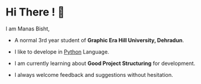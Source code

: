  
# Hi There ! 👋

I am Manas Bisht,
- A normal 3rd year student of **Graphic Era Hill University, Dehradun**.

- I like to develope in [Python]("https://www.python.org/doc/essays/blurb/") Language.

- I am currently learning about **Good Project Structuring** for development.

- I always welcome feedback and suggestions without hesitation.
  
 <!---![](https://leetcard.jacoblin.cool/Manas_bisht_11?ext=contest)
